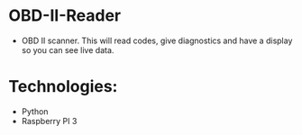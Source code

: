 # OBD-II-Reader
- OBD II scanner. This will read codes, give diagnostics and have a display so you can see live data.

# Technologies:
- Python
- Raspberry PI 3
